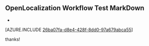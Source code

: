 ## OpenLocalization Workflow Test MarkDown
* 

[AZURE.INCLUDE [26ba07fa-d8e4-428f-8dd0-97a679abca55](calleeMd1.md)]

 
thanks!